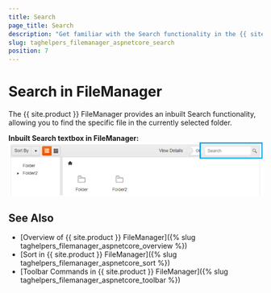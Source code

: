```yaml
---
title: Search
page_title: Search
description: "Get familiar with the Search functionality in the {{ site.product }} FileManager and how you can configure it."
slug: taghelpers_filemanager_aspnetcore_search
position: 7
---
```


# Search in FileManager

The {{ site.product }} FileManager provides an inbuilt Search functionality, allowing you to find the specific file in the currently selected folder.

**Inbuilt Search textbox in FileManager:**
<img src="search.png">


## See Also

* [Overview of {{ site.product }} FileManager]({% slug taghelpers_filemanager_aspnetcore_overview %})
* [Sort in {{ site.product }} FileManager]({% slug taghelpers_filemanager_aspnetcore_sort %})
* [Toolbar Commands in {{ site.product }} FileManager]({% slug taghelpers_filemanager_aspnetcore_toolbar %})
